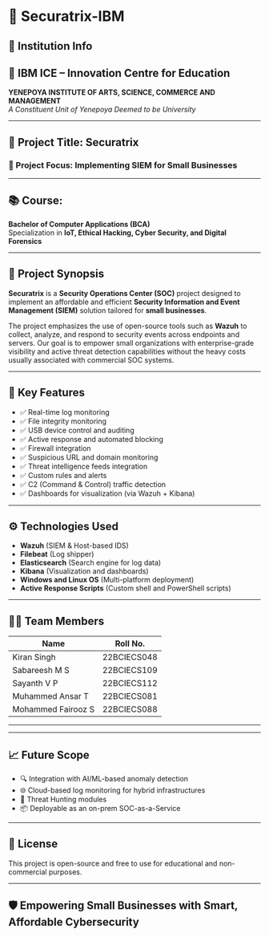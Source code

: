 # 🔐 Securatrix-IBM

## 📌 Institution Info
## 📍 IBM ICE – Innovation Centre for Education  
**YENEPOYA INSTITUTE OF ARTS, SCIENCE, COMMERCE AND MANAGEMENT**  
*A Constituent Unit of Yenepoya Deemed to be University*


---

## 📝 Project Title: **Securatrix**  
### 🎯 Project Focus: **Implementing SIEM for Small Businesses**

---

## 📚 Course:  
**Bachelor of Computer Applications (BCA)**  
Specialization in **IoT, Ethical Hacking, Cyber Security, and Digital Forensics**

---

## 🧠 Project Synopsis

**Securatrix** is a **Security Operations Center (SOC)** project designed to implement an affordable and efficient **Security Information and Event Management (SIEM)** solution tailored for **small businesses**.  

The project emphasizes the use of open-source tools such as **Wazuh** to collect, analyze, and respond to security events across endpoints and servers. Our goal is to empower small organizations with enterprise-grade visibility and active threat detection capabilities without the heavy costs usually associated with commercial SOC systems.

---

## 🧩 Key Features

- ✅ Real-time log monitoring
- ✅ File integrity monitoring
- ✅ USB device control and auditing
- ✅ Active response and automated blocking
- ✅ Firewall integration
- ✅ Suspicious URL and domain monitoring
- ✅ Threat intelligence feeds integration
- ✅ Custom rules and alerts
- ✅ C2 (Command & Control) traffic detection
- ✅ Dashboards for visualization (via Wazuh + Kibana)

---

## ⚙️ Technologies Used

- **Wazuh** (SIEM & Host-based IDS)
- **Filebeat** (Log shipper)
- **Elasticsearch** (Search engine for log data)
- **Kibana** (Visualization and dashboards)
- **Windows and Linux OS** (Multi-platform deployment)
- **Active Response Scripts** (Custom shell and PowerShell scripts)

---

## 👨‍💻 Team Members

| Name                | Roll No.         |
|---------------------|------------------|
| Kiran Singh         | 22BCIECS048      |
| Sabareesh M S       | 22BCIECS109      |
| Sayanth V P         | 22BCIECS112      |
| Muhammed Ansar T    | 22BCIECS081      |
| Mohammed Fairooz S  | 22BCIECS088      |

---

---

## 📈 Future Scope

- 🔍 Integration with AI/ML-based anomaly detection
- 🌐 Cloud-based log monitoring for hybrid infrastructures
- 🔐 Threat Hunting modules
- 📦 Deployable as an on-prem SOC-as-a-Service

---

## 📄 License

This project is open-source and free to use for educational and non-commercial purposes.

---

## 🛡️ Empowering Small Businesses with Smart, Affordable Cybersecurity
